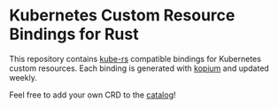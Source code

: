 # Kubernetes Custom Resource Bindings for Rust

This repository contains [kube-rs](https://kube.rs/) compatible bindings for Kubernetes custom resources. Each binding is generated with [kopium](https://github.com/kube-rs/kopium) and updated weekly.

Feel free to add your own CRD to the [catalog](./crd-v1-fetcher/src/catalog.rs)!

